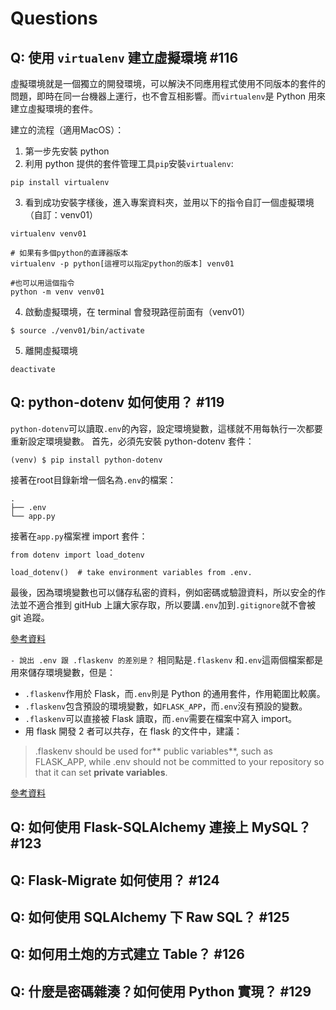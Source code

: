 # Questions

## Q: 使用 `virtualenv` 建立虛擬環境 #116
虛擬環境就是一個獨立的開發環境，可以解決不同應用程式使用不同版本的套件的問題，即時在同一台機器上運行，也不會互相影響。而`virtualenv`是 Python 用來建立虛擬環境的套件。

建立的流程（適用MacOS）：
1. 第一步先安裝 python
2. 利用 python 提供的套件管理工具`pip`安裝`virtualenv`:
```
pip install virtualenv
```
3. 看到成功安裝字樣後，進入專案資料夾，並用以下的指令自訂一個虛擬環境（自訂：venv01）
```
virtualenv venv01

# 如果有多個python的直譯器版本
virtualenv -p python[這裡可以指定python的版本] venv01

#也可以用這個指令
python -m venv venv01
```
4. 啟動虛擬環境，在 terminal 會發現路徑前面有（venv01）
```
$ source ./venv01/bin/activate
```
5. 離開虛擬環境
```
deactivate
```

## Q: python-dotenv 如何使用？ #119
`python-dotenv`可以讀取`.env`的內容，設定環境變數，這樣就不用每執行一次都要重新設定環境變數。
首先，必須先安裝 python-dotenv 套件：
```
(venv) $ pip install python-dotenv
```
接著在root目錄新增一個名為`.env`的檔案：
```
.
├── .env
└── app.py
```

接著在`app.py`檔案裡 import 套件：
```python=
from dotenv import load_dotenv

load_dotenv()  # take environment variables from .env.
```
最後，因為環境變數也可以儲存私密的資料，例如密碼或驗證資料，所以安全的作法並不適合推到 gitHub 上讓大家存取，所以要講`.env`加到`.gitignore`就不會被 git 追蹤。

[參考資料](https://github.com/theskumar/python-dotenv)

`- 說出 .env 跟 .flaskenv 的差別是？`
相同點是`.flaskenv` 和`.env`這兩個檔案都是用來儲存環境變數，但是：
- `.flaskenv`作用於 Flask，而`.env`則是 Python 的通用套件，作用範圍比較廣。
- `.flaskenv`包含預設的環境變數，如`FLASK_APP`，而`.env`沒有預設的變數。
- `.flaskenv`可以直接被 Flask 讀取，而`.env`需要在檔案中寫入 import。
- 用 flask 開發 2 者可以共存，在 flask 的文件中，建議：
> .flaskenv should be used for** public variables**, such as FLASK_APP, while .env should not be committed to your repository so that it can set **private variables**.

[參考資料](https://flask.palletsprojects.com/en/3.0.x/cli/#environment-variables-from-dotenv)

## Q: 如何使用 Flask-SQLAlchemy 連接上 MySQL？ #123

## Q: Flask-Migrate 如何使用？ #124

## Q: 如何使用 SQLAlchemy 下 Raw SQL？ #125

## Q: 如何用土炮的方式建立 Table？ #126

## Q: 什麼是密碼雜湊？如何使用 Python 實現？ #129